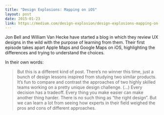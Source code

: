 ```yaml
---
title: "Design Explosions: Mapping on iOS"
layout: post
date: 2015-01-23
link: https://medium.com/design-explosion/design-explosions-mapping-on-ios-ad4ec6ba5c59
---
```


Jon Bell and William Van Hecke have started a blog in which they review UX designs in the wild with the purpose of learning from them. Their first episode takes apart Apple Maps and Google Maps on iOS, highlighting the differences and trying to understand the choices.

In their own words:

> But this is a different kind of post. There’s no winner this time, just a bunch of design lessons inspired from studying two similar products. It’s fun to compare and contrast the approaches of two highly skilled teams working on a pretty unique design challenge. (...) Every decision has a tradeoff. Every thing you make easier can make another thing harder. There is no such thing as “the right design”. But we can learn a lot from seeing how experts in their field weighed the pros and cons of different approaches.
